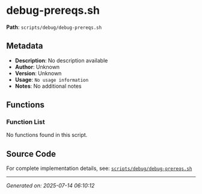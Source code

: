 # debug-prereqs.sh

**Path**: `scripts/debug/debug-prereqs.sh`

## Metadata

- **Description**: No description available
- **Author**: Unknown
- **Version**: Unknown
- **Usage**: `No usage information`
- **Notes**: No additional notes

## Functions

### Function List

No functions found in this script.


## Source Code

For complete implementation details, see: [`scripts/debug/debug-prereqs.sh`](../../scripts/debug/debug-prereqs.sh)

---
*Generated on: 2025-07-14 06:10:12*

